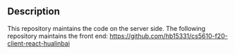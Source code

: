 ## Description

This repository maintains the code on the server side.
The following repository maintains the front end:
https://github.com/hb15331/cs5610-f20-client-react-hualinbai
